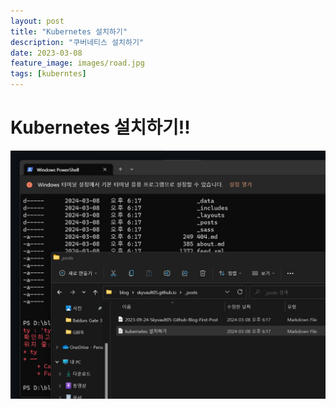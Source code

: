 ```yaml
---
layout: post
title: "Kubernetes 설치하기"
description: "쿠버네티스 설치하기"
date: 2023-03-08
feature_image: images/road.jpg
tags: [kuberntes]
---
```

# Kubernetes 설치하기!!

![image-20240308182011583](images\image-20240308182011583.png)